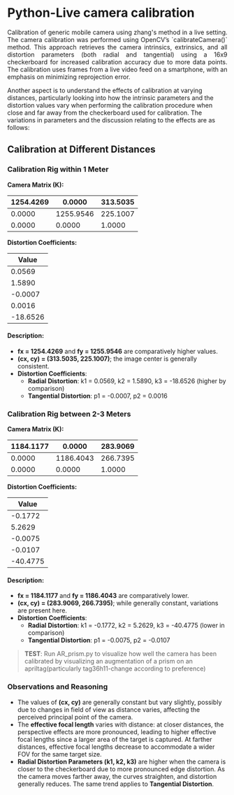 # Python-Live camera calibration
<p style="text-align: justify;">
   Calibration of generic mobile camera using zhang's method in a live setting. The camera calibration was performed using OpenCV’s `calibrateCamera()` method. This approach retrieves the camera intrinsics, extrinsics, and all distortion parameters (both radial and tangential) using a 16x9 checkerboard for increased calibration accuracy due to more data points. The calibration uses frames from a live video feed on a smartphone, with an emphasis on minimizing reprojection error. 
</p> 
   Another aspect is to understand the effects of calibration at varying distances, particularly looking into how the intrinsic parameters and the distortion values vary when performing the calibration procedure when close and far away from the checkerboard used for calibration. The variations in parameters and the discussion relating to the effects are as follows:

## Calibration at Different Distances

### Calibration Rig within 1 Meter

**Camera Matrix (K):**

| 1254.4269 | 0.0000    | 313.5035 |
|-----------|-----------|----------|
| 0.0000    | 1255.9546 | 225.1007 |
| 0.0000    | 0.0000    | 1.0000   |

**Distortion Coefficients:**

| Value |
|-------|
| 0.0569 |
| 1.5890 |
| -0.0007 |
| 0.0016 |
| -18.6526 |

#### Description:
- **fx = 1254.4269** and **fy = 1255.9546** are comparatively higher values.
- **(cx, cy) = (313.5035, 225.1007)**; the image center is generally consistent.
- **Distortion Coefficients**:
  - **Radial Distortion**: k1 = 0.0569, k2 = 1.5890, k3 = -18.6526 (higher by comparison)
  - **Tangential Distortion**: p1 = -0.0007, p2 = 0.0016

### Calibration Rig between 2-3 Meters

**Camera Matrix (K):**

| 1184.1177 | 0.0000    | 283.9069 |
|-----------|-----------|----------|
| 0.0000    | 1186.4043 | 266.7395 |
| 0.0000    | 0.0000    | 1.0000   |

**Distortion Coefficients:**

| Value |
|-------|
| -0.1772 |
| 5.2629 |
| -0.0075 |
| -0.0107 |
| -40.4775 |

#### Description:
- **fx = 1184.1177** and **fy = 1186.4043** are comparatively lower.
- **(cx, cy) = (283.9069, 266.7395)**; while generally constant, variations are present here.
- **Distortion Coefficients**:
  - **Radial Distortion**: k1 = -0.1772, k2 = 5.2629, k3 = -40.4775 (lower in comparison)
  - **Tangential Distortion**: p1 = -0.0075, p2 = -0.0107

> **TEST**: Run AR_prism.py to visualize how well the camera has been calibrated by visualizing an augmentation of a prism on an apriltag(particularly tag36h11-change according to preference)
> 
### Observations and Reasoning

- The values of **(cx, cy)** are generally constant but vary slightly, possibly due to changes in field of view as distance varies, affecting the perceived principal point of the camera.
- The **effective focal length** varies with distance: at closer distances, the perspective effects are more pronounced, leading to higher effective focal lengths since a larger area of the target is captured. At farther distances, effective focal lengths decrease to accommodate a wider FOV for the same target size.
- **Radial Distortion Parameters (k1, k2, k3)** are higher when the camera is closer to the checkerboard due to more pronounced edge distortion. As the camera moves farther away, the curves straighten, and distortion generally reduces. The same trend applies to **Tangential Distortion**.

